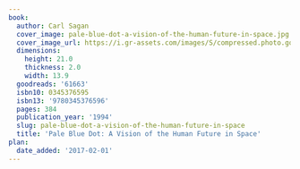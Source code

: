 ```yaml
---
book:
  author: Carl Sagan
  cover_image: pale-blue-dot-a-vision-of-the-human-future-in-space.jpg
  cover_image_url: https://i.gr-assets.com/images/S/compressed.photo.goodreads.com/books/1500191671l/61663._SX98_.jpg
  dimensions:
    height: 21.0
    thickness: 2.0
    width: 13.9
  goodreads: '61663'
  isbn10: 0345376595
  isbn13: '9780345376596'
  pages: 384
  publication_year: '1994'
  slug: pale-blue-dot-a-vision-of-the-human-future-in-space
  title: 'Pale Blue Dot: A Vision of the Human Future in Space'
plan:
  date_added: '2017-02-01'
---
```

